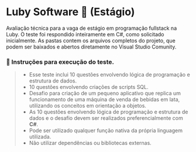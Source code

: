 # Luby Software 🚀 (Estágio)

Avaliação técnica para a vaga de estágio em programação fullstack na Luby. O teste foi respondido inteiramente em C#, como solicitado inicialmente. As pastas contem os arquivos completos do projeto, que podem ser baixados e abertos diretamente no Visual Studio Comunity.

### 🔧 Instruções para execução do teste.
> -  Esse teste inclui 10 questões envolvendo lógica de programação e estrutura de dados.
> - 10 questões envolvendo criações de scripts SQL.
> - Desafio para criação de um pequeno aplicativo que replica um funcionamento de uma máquina de venda de bebidas em lata, utilizando os conceitos em orientação a objetos.
> - As 10 questões envolvendo lógica de programação e estrutura de dados e o desafio devem ser realizados preferencialmente com **C#**.
> - Pode ser utilizado qualquer função nativa da própria linguagem utilizada. 
> - Não utilizar dependências ou bibliotecas externas.
